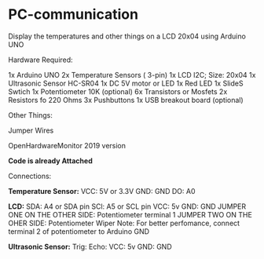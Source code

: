 # PC-communication
Display the temperatures and other things on a LCD 20x04 using Arduino UNO

Hardware Required: 

1x Arduino UNO
2x Temperature Sensors ( 3-pin)
1x LCD I2C; Size: 20x04
1x Ultrasonic Sensor HC-SR04
1x DC 5V motor or LED
1x Red LED
1x SlideS  Swtich
1x Potentiometer 10K (optional)
6x Transistors or Mosfets
2x Resistors fo 220 Ohms
3x Pushbuttons
1x USB breakout board (optional)

Other Things: 

Jumper Wires

OpenHardwareMonitor 2019 version

**Code is already Attached**

Connections: 

**Temperature Sensor:**
VCC: 5V or 3.3V
GND: GND
DO: A0

**LCD:**
SDA: A4 or SDA pin
SCl: A5 or SCL pin
VCC: 5v
GND: GND
JUMPER ONE ON THE OTHER SIDE: Potentiometer terminal 1
JUMPER TWO ON THE OHER SIDE: Potentiometer Wiper
Note: For better perfomance, connect terminal 2 of potentiometer to Arduino GND

**Ultrasonic Sensor:**
Trig: 
Echo:
VCC: 5v 
GND: GND
